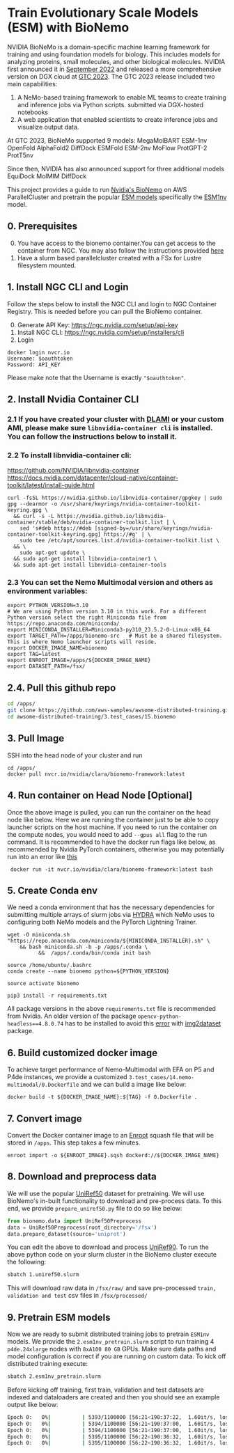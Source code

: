 # Train Evolutionary Scale Models (ESM) with BioNemo

NVIDIA BioNeMo is a domain-specific machine learning framework for training and using foundation models for biology. This includes models for analyzing proteins, small molecules, and other biological molecules. NVIDIA first announced it in [September 2022](https://nvidianews.nvidia.com/news/nvidia-launches-large-language-model-cloud-services-to-advance-ai-and-digital-biology) and released a more comprehensive version on DGX cloud at [GTC 2023](https://nvidianews.nvidia.com/news/nvidia-unveils-large-language-models-and-generative-ai-services-to-advance-life-sciences-r-d). The GTC 2023 release included two main capabilities:
1. A NeMo-based training framework to enable ML teams to create training and inference jobs via Python scripts. submitted via DGX-hosted notebooks
2. A web application that enabled scientists to create inference jobs and visualize output data.

At GTC 2023, BioNeMo supported 9 models:
MegaMolBART
ESM-1nv
OpenFold
AlphaFold2
DiffDock
ESMFold
ESM-2nv
MoFlow
ProtGPT-2
ProtT5nv

Since then, NVIDIA has also announced support for three additional models
EquiDock
MolMIM
DiffDock

This project provides a guide to run [Nvidia's BioNemo](https://docs.nvidia.com/bionemo-framework/latest/index.html) on AWS ParallelCluster and pretrain the popular [ESM models](https://github.com/facebookresearch/esm) specifically the [ESM1nv](https://docs.nvidia.com/bionemo-framework/latest/notebooks/model_training_esm1nv.html) model.


## 0. Prerequisites

0. You have access to the bionemo container.You can get access to the container from NGC. You may also follow the instructions provided [here](https://docs.nvidia.com/bionemo-framework/latest/quickstart-fw.html)
1. Have a slurm based parallelcluster created with a FSx for Lustre filesystem mounted.

## 1. Install NGC CLI and Login

Follow the steps below to install the NGC CLI and login to NGC Container Registry. This is needed before you can pull the BioNemo container.

0. Generate API Key: https://ngc.nvidia.com/setup/api-key
1. Install NGC CLI: https://ngc.nvidia.com/setup/installers/cli
2. Login
```
docker login nvcr.io
Username: $oauthtoken
Password: API_KEY
```
Please make note that the Username is exactly `"$oauthtoken"`.

## 2. Install Nvidia Container CLI

### 2.1 If you have created your cluster with [DLAMI](https://aws.amazon.com/machine-learning/amis/) or your custom AMI, please make sure `libnvidia-container cli` is installed. You can follow the instructions below to install it.   

### 2.2 To install libnvidia-container cli:
https://github.com/NVIDIA/libnvidia-container
https://docs.nvidia.com/datacenter/cloud-native/container-toolkit/latest/install-guide.html

```
curl -fsSL https://nvidia.github.io/libnvidia-container/gpgkey | sudo gpg --dearmor -o /usr/share/keyrings/nvidia-container-toolkit-keyring.gpg \
  && curl -s -L https://nvidia.github.io/libnvidia-container/stable/deb/nvidia-container-toolkit.list | \
    sed 's#deb https://#deb [signed-by=/usr/share/keyrings/nvidia-container-toolkit-keyring.gpg] https://#g' | \
    sudo tee /etc/apt/sources.list.d/nvidia-container-toolkit.list \
  && \
    sudo apt-get update \
  && sudo apt-get install libnvidia-container1 \
  && sudo apt-get install libnvidia-container-tools
```
### 2.3 You can set the Nemo Multimodal version and others as environment variables:

```
export PYTHON_VERSION=3.10
# We are using Python version 3.10 in this work. For a different Python version select the right Miniconda file from https://repo.anaconda.com/miniconda/
export MINICONDA_INSTALLER=Miniconda3-py310_23.5.2-0-Linux-x86_64
export TARGET_PATH=/apps/bionemo-src   # Must be a shared filesystem. This is where Nemo launcher scripts will reside.
export DOCKER_IMAGE_NAME=bionemo
export TAG=latest
export ENROOT_IMAGE=/apps/${DOCKER_IMAGE_NAME}
export DATASET_PATH=/fsx/
```

## 2.4. Pull this github repo

```bash
cd /apps/
git clone https://github.com/aws-samples/awsome-distributed-training.git
cd awsome-distributed-training/3.test_cases/15.bionemo
```

## 3. Pull Image
SSH into the head node of your cluster and run

```
cd /apps/
docker pull nvcr.io/nvidia/clara/bionemo-framework:latest
```

## 4. Run container on Head Node [Optional]
Once the above image is pulled, you can run the container on the head node like below. Here we are running the container just to be able to copy launcher scripts on the host machine. If you need to run the container on the compute nodes, you would need to add `--gpus all` flag to the run command. It is recommended to have the docker run flags like below, as recommended by Nvidia PyTorch containers, otherwise you may potentially run into an error like [this](https://github.com/NVIDIA/Megatron-LM/issues/516)

```
 docker run -it nvcr.io/nvidia/clara/bionemo-framework:latest bash
```

## 5. Create Conda env
We need a conda environment that has the necessary dependencies for submitting multiple arrays of slurm jobs via [HYDRA](https://github.com/facebookresearch/hydra) which NeMo uses to configuring both NeMo models and the PyTorch Lightning Trainer. 
```
wget -O miniconda.sh "https://repo.anaconda.com/miniconda/${MINICONDA_INSTALLER}.sh" \
    && bash miniconda.sh -b -p /apps/.conda \
          &&  /apps/.conda/bin/conda init bash  

source /home/ubuntu/.bashrc    
conda create --name bionemo python=${PYTHON_VERSION}

source activate bionemo

pip3 install -r requirements.txt

```
All package versions in the above `requirements.txt` file is recommended from Nvidia. An older version of the package `opencv-python-headless==4.8.0.74` has to be installed to avoid this [error](https://github.com/rom1504/img2dataset/issues/355) with [img2dataset](https://github.com/rom1504/img2dataset) package.



## 6. Build customized docker image
To achieve target performance of Nemo-Multimodal with EFA on P5 and P4de instances, we provide a customized 
`3.test_cases/14.nemo-multimodal/0.Dockerfile` and we can build a image like below:

```
docker build -t ${DOCKER_IMAGE_NAME}:${TAG} -f 0.Dockerfile .
```

## 7. Convert image
Convert the Docker container image to an [Enroot](https://github.com/NVIDIA/enroot) squash file that will be stored in `/apps`. This step takes a few minutes.
```
enroot import -o ${ENROOT_IMAGE}.sqsh dockerd://${DOCKER_IMAGE_NAME}

```

## 8. Download and preprocess data
We will use the popular [UniRef50](https://www.uniprot.org/help/uniref) dataset for pretraining. We will use BioNemo's in-built functionality to download and pre-process data. To this end, we provide `prepare_uniref50.py` file to do so like below:

```python
from bionemo.data import UniRef50Preprocess
data = UniRef50Preprocess(root_directory='/fsx')
data.prepare_dataset(source='uniprot')
```

You can edit the above to download and process [UniRef90]((https://www.uniprot.org/help/uniref)). To run the above python code on your slurm cluster in the BioNemo cluster execute the following:

```bash
sbatch 1.uniref50.slurm
```

This will download raw data in `/fsx/raw/` and save pre-processed `train, validation and test` csv files in `/fsx/processed/`

## 9. Pretrain ESM models
Now we are ready to submit distributed training jobs to pretrain `ESM1nv` models. We provide the `2.esm1nv_pretrain.slurm` script to run training 4 `p4de.24xlarge` nodes with `8xA100 80 GB` GPUs. Make sure data paths and model configuration is correct if you are running on custom data. To kick off distributed training execute:

```bash
sbatch 2.esm1nv_pretrain.slurm

```

Before kicking off training, first train, validation and test datasets are indexed and dataloaders are created and then you should see an example output like below:

```bash
Epoch 0:   0%|          | 5393/1100000 [56:21<190:37:22,  1.60it/s, loss=2.64, v_num=, reduced_train_loss=2.640, global_step=4942.0, consumed_samples=4.
Epoch 0:   0%|          | 5394/1100000 [56:21<190:37:00,  1.60it/s, loss=2.64, v_num=, reduced_train_loss=2.640, global_step=4942.0, consumed_samples=4.
Epoch 0:   0%|          | 5394/1100000 [56:21<190:37:00,  1.60it/s, loss=2.64, v_num=, reduced_train_loss=2.640, global_step=4943.0, consumed_samples=4.
Epoch 0:   0%|          | 5395/1100000 [56:22<190:36:32,  1.60it/s, loss=2.64, v_num=, reduced_train_loss=2.640, global_step=4943.0, consumed_samples=4.
Epoch 0:   0%|          | 5395/1100000 [56:22<190:36:32,  1.60it/s, loss=2.64, v_num=, reduced_train_loss=2.650, global_step=4944.0, consumed_samples=4.
```



